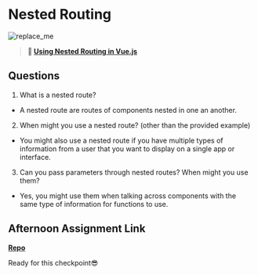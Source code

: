 # Nested Routing

![replace_me](https://codeworks.blob.core.windows.net/public/assets/img/illustrations/placeholder.svg)

> **📖 [Using Nested Routing in Vue.js](https://codeworksacademy.com/fs-student-guide/resources/wk6/04-Child-Routes)**

## Questions

1. What is a nested route?

- A nested route are routes of components nested in one an another.

2. When might you use a nested route? (other than the provided example)

- You might also use a nested route if you have multiple types of information from a user that you want to display on a single app or interface.

3. Can you pass parameters through nested routes? When might you use them?

- Yes, you might use them when talking across components with the same type of information for functions to use.

## Afternoon Assignment Link

**[Repo](https://github.com/Jakeepaulin/<ASSIGNMENT_REPO>)**

Ready for this checkpoint😎
